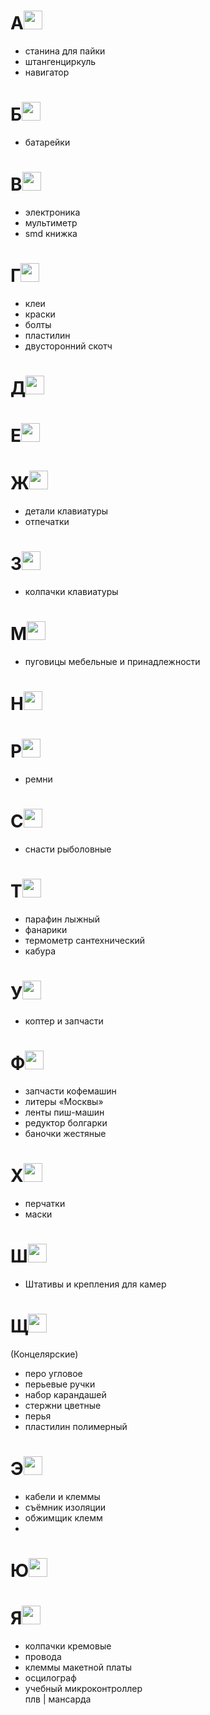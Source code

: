# A<img src="https://upload.wikimedia.org/wikipedia/commons/d/d3/ВМФ_Аз.svg" width="30"/>

- станина для пайки
- штангенциркуль
- навигатор



# Б<img src="https://upload.wikimedia.org/wikipedia/commons/a/a6/ВМФ_Буки.svg" width="30"/>

- батарейки

# В<img src="https://upload.wikimedia.org/wikipedia/commons/6/66/ВМФ_Веди.svg" width="30"/>
- электроника
- мультиметр
- smd книжка

# Г<img src="https://upload.wikimedia.org/wikipedia/commons/5/5e/ВМФ_Глаголь.svg" width="30"/>
- клеи
- краски
- болты
- пластилин
- двусторонний скотч 

# Д<img src="https://upload.wikimedia.org/wikipedia/commons/6/61/ВМФ_Добро.svg" width="30"/>

# E<img src="https://upload.wikimedia.org/wikipedia/commons/1/12/ВМФ_Есть.svg" width="30"/>

# Ж<img src="https://upload.wikimedia.org/wikipedia/commons/e/e7/ВМФ_Живете.svg" width="30"/>
- детали клавиатуры
- отпечатки

# З<img src="https://upload.wikimedia.org/wikipedia/commons/7/76/ВМФ_Земля.svg" width="30"/>
- колпачки клавиатуры

# М<img src="https://upload.wikimedia.org/wikipedia/commons/b/b2/ВМФ_Мыслете.svg" width="30"/>
- пуговицы мебельные и принадлежности

# Н<img src="https://upload.wikimedia.org/wikipedia/commons/2/2d/ВМФ_Наш.svg" width="30"/>

# Р<img src="https://upload.wikimedia.org/wikipedia/commons/f/fa/ВМФ_Рцы.svg" width="30"/>
- ремни

# С<img src="https://upload.wikimedia.org/wikipedia/commons/9/9a/ВМФ_Слово.svg" width="30"/>
- снасти рыболовные

# Т<img src="https://upload.wikimedia.org/wikipedia/commons/b/b1/ВМФ_Твердо.svg" width="30"/>
- парафин лыжный 
- фанарики
- термометр сантехнический
- кабура

# У<img src="https://upload.wikimedia.org/wikipedia/commons/0/0a/ВМФ_Ухо.svg" width="30"/>
- коптер и запчасти

# Ф<img src="https://upload.wikimedia.org/wikipedia/commons/1/11/ВМФ_Ферт.svg" width="30"/>
- запчасти кофемашин
- литеры «Москвы»
- ленты пиш-машин
- редуктор болгарки
- баночки жестяные

# Х<img src="https://upload.wikimedia.org/wikipedia/commons/6/60/ВМФ_Ха.svg" width="30"/>
- перчатки
- маски

# Ш<img src="https://upload.wikimedia.org/wikipedia/commons/4/43/ВМФ_Шапка.svg" width="30"/>
- Штативы и крепления для камер

# Щ<img src="https://upload.wikimedia.org/wikipedia/commons/b/ba/ВМФ_Ща.svg" width="30"/>
(Концелярские)
- перо угловое 
- перьевые ручки
- набор карандашей
- стержни цветные
- перья
- пластилин полимерный  


# Э<img src="https://upload.wikimedia.org/wikipedia/commons/8/80/ВМФ_Э_оборотное.svg" width="30"/>
- кабели и клеммы
- съёмник изоляции
- обжимщик клемм
- 

# Ю<img src="https://upload.wikimedia.org/wikipedia/commons/2/23/ВМФ_Юла.svg" width="30"/>

# Я<img src="https://upload.wikimedia.org/wikipedia/commons/3/3a/ВМФ_Яко.svg" width="30"/>
- колпачки кремовые
- провода
- клеммы макетной платы
- осцилограф
- учебный микроконтроллер  
плв | мансарда
